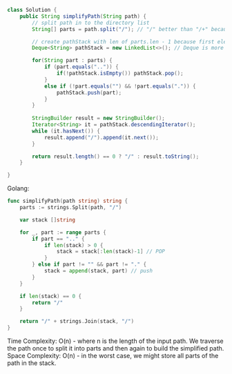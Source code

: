 ```java
class Solution {
    public String simplifyPath(String path) {
        // split path in to the directory list 
        String[] parts = path.split("/"); // "/" better than "/+" because we avoid regex for complexi

        // create pathStack with len of parts.len - 1 because first element of parts is "". 
        Deque<String> pathStack = new LinkedList<>(); // Deque is more efficient than array.

        for(String part : parts) {
            if (part.equals("..")) {
                if(!pathStack.isEmpty()) pathStack.pop();
            } 
            else if (!part.equals("") && !part.equals(".")) {
                pathStack.push(part);
            }
        }
        
        StringBuilder result = new StringBuilder();
        Iterator<String> it = pathStack.descendingIterator();
        while (it.hasNext()) {
            result.append("/").append(it.next());
        }

        return result.length() == 0 ? "/" : result.toString();
    }

}
```

Golang:
```go
func simplifyPath(path string) string {
	parts := strings.Split(path, "/")

	var stack []string

	for _, part := range parts {
		if part == ".." {
			if len(stack) > 0 {
				stack = stack[:len(stack)-1] // POP
			}
		} else if part != "" && part != "." {
			stack = append(stack, part) // push
		}
	}

	if len(stack) == 0 {
		return "/"
	}

	return "/" + strings.Join(stack, "/")
}
```


Time Complexity: O(n) - where n is the length of the input path. We traverse the path once to split it into parts and then again to build the simplified path.
Space Complexity: O(n) - in the worst case, we might store all parts of the path in the stack.


